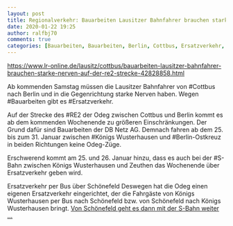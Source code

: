 ```yaml
---
layout: post
title: Regionalverkehr: Bauarbeiten Lausitzer Bahnfahrer brauchen starke Nerven auf der RE2-Strecke, aus Lausitzer Rundschau
date: 2020-01-22 19:25
author: ralfbj70
comments: true
categories: [Bauarbeiten, Bauarbeiten, Berlin, Cottbus, Ersatzverkehr, Fahrplan, Infrastruktur, Königs, RE2, Regionalverkehr, S-Bahn]
---
```

https://www.lr-online.de/lausitz/cottbus/bauarbeiten-lausitzer-bahnfahrer-brauchen-starke-nerven-auf-der-re2-strecke-42828858.html

Ab kommenden Samstag müssen die Lausitzer Bahnfahrer von #Cottbus nach Berlin und in die Gegenrichtung starke Nerven haben. Wegen #Bauarbeiten gibt es #Ersatzverkehr.

Auf der Strecke des #RE2 der Odeg zwischen Cottbus und Berlin kommt es ab dem kommenden Wochenende zu größeren Einschränkungen. Der Grund dafür sind Bauarbeiten der DB Netz AG. Demnach fahren ab dem 25. bis zum 31. Januar zwischen #Königs Wusterhausen und #Berlin-Ostkreuz in beiden Richtungen keine Odeg-Züge.

Erschwerend kommt am 25. und 26. Januar hinzu, dass es auch bei der #S-Bahn zwischen Königs Wusterhausen und Zeuthen das Wochenende über Ersatzverkehr geben wird.

Ersatzverkehr per Bus über Schönefeld
Deswegen hat die Odeg einen eigenen Ersatzverkehr eingerichtet, der die Fahrgäste von Königs Wusterhausen per Bus nach Schönefeld bzw. von Schönefeld nach Königs Wusterhausen bringt. <a href="https://www.lr-online.de/lausitz/cottbus/bauarbeiten-lausitzer-bahnfahrer-brauchen-starke-nerven-auf-der-re2-strecke-42828858.html">Von Schönefeld geht es dann mit der S-Bahn weiter ...</a>
